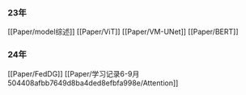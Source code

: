 ### 23年
[[Paper/model综述]]
[[Paper/ViT]]
[[Paper/VM-UNet]]
[[Paper/BERT]]
### 24年
[[Paper/FedDG]]
[[Paper/学习记录6-9月 504408afbb7649d8ba4ded8efbfa998e/Attention]]